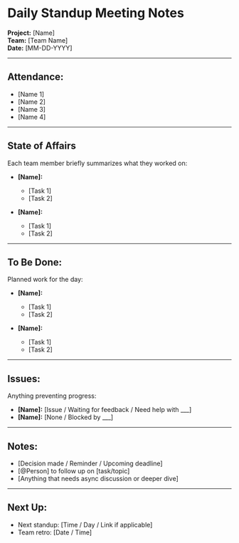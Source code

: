 # Daily Standup Meeting Notes

**Project:** [Name]  
**Team:** [Team Name]  
**Date:** [MM-DD-YYYY]  

---

## Attendance:
- [Name 1]
- [Name 2]
- [Name 3]
- [Name 4]

---

## State of Affairs
Each team member briefly summarizes what they worked on:

- **[Name]:**
  - [Task 1]
  - [Task 2]

- **[Name]:**
  - [Task 1]
  - [Task 2]

---

## To Be Done:
Planned work for the day:

- **[Name]:**
  - [Task 1]
  - [Task 2]

- **[Name]:**
  - [Task 1]
  - [Task 2]

---

## Issues:
Anything preventing progress:

- **[Name]:** [Issue / Waiting for feedback / Need help with ___]
- **[Name]:** [None / Blocked by ___]

---

## Notes:
- [Decision made / Reminder / Upcoming deadline]
- [@Person] to follow up on [task/topic]
- [Anything that needs async discussion or deeper dive]

---

## Next Up:
- Next standup: [Time / Day / Link if applicable]
- Team retro: [Date / Time]
